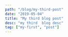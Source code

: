 ```yaml
---
path: "/blog/my-third-post"
date: "2019-05-04"
title: "My third blog post"
desc: "my third  blog desc"
tag: ["my-first", "post"]
---
```

